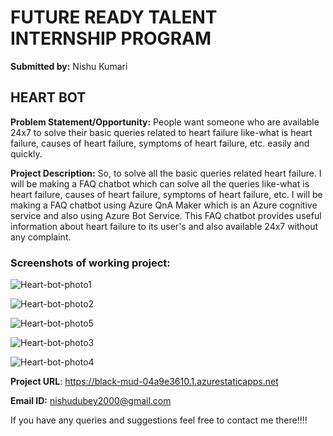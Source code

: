 # FUTURE READY TALENT INTERNSHIP PROGRAM

**Submitted by:**
Nishu Kumari

## HEART BOT

**Problem Statement/Opportunity:**
People want someone who are available 24x7 to solve their basic queries related to heart failure like-what is heart failure, 
causes of heart failure, symptoms of heart failure, etc. easily and quickly.

**Project Description:**
So, to solve all the basic queries related heart failure. I will be making a FAQ chatbot which can solve all the queries like-what is heart failure, causes of heart failure, symptoms of heart failure, etc. I will be making a FAQ chatbot using Azure QnA Maker which is an Azure cognitive service and also using Azure Bot Service. This FAQ chatbot provides
useful information about heart failure to its user's and also available 24x7 without any complaint. 

### Screenshots of working project:
![Heart-bot-photo1](https://user-images.githubusercontent.com/91931786/154797208-79fa1acd-f349-4d91-b6a7-0fa6aec1a963.PNG)

![Heart-bot-photo2](https://user-images.githubusercontent.com/91931786/154797300-6e61a3ec-d296-455a-8660-7e0123e27741.PNG)

![Heart-bot-photo5](https://user-images.githubusercontent.com/91931786/154797549-b4316971-1ef4-4d63-8e30-242deb04af49.PNG)

![Heart-bot-photo3](https://user-images.githubusercontent.com/91931786/154797376-04ece633-32ee-4bf3-b557-4955b5b373f1.PNG)

![Heart-bot-photo4](https://user-images.githubusercontent.com/91931786/154797402-e972965c-c265-4b2f-9947-410b1fb0994a.PNG)




**Project URL**: https://black-mud-04a9e3610.1.azurestaticapps.net

 **Email ID:**
 nishudubey2000@gmail.com
 
 If you have any queries and suggestions feel free to contact me there!!!!
